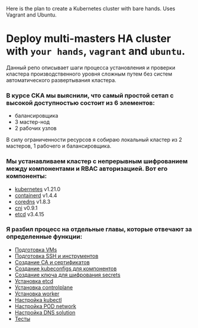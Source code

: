 Here is the plan to create a Kubernetes cluster with bare hands.
Uses Vagrant and Ubuntu.

# Deploy multi-masters HA cluster with `your hands`, `vagrant` and `ubuntu`.

Данный репо описывает шаги процесса установления и проверки кластера производственного уровня сложным путем без систем автоматического развертывания кластера.

### В курсе CKA мы выяснили, что самый простой сетап с высокой доступностью состоит из 6 элементов:

- балансировщика
- 3 мастер-нод
- 2 рабочих узлов

В силу ограниченности ресурсов я собираю локальный кластер из 2 мастеров, 1 рабочего и балансировщика.

### Мы устанавливаем кластер с непрерывным шифрованием между компонентами и RBAC авторизацией. Вот его компоненты:

- [kubernetes](https://github.com/kubernetes/kubernetes) v1.21.0
- [containerd](https://github.com/containerd/containerd) v1.4.4
- [coredns](https://github.com/coredns/coredns) v1.8.3
- [cni](https://github.com/containernetworking/cni) v0.9.1
- [etcd](https://github.com/etcd-io/etcd) v3.4.15

### Я разбил процесс на отдельные главы, которые отвечают за определенные функции:

- [Подготовка VMs](steps/01-VM-provision.md)
- [Подготовка SSH и инструментов](steps/02-SSH-Utils.md)
- [Создание CA и сертификатов](steps/03-CA-Certs.md)
- [Создание kubeconfigs для компонентов](steps/04-Kubeconfigs.md)
- [Создание ключа для шифрования secrets](steps/05-Encrypt-at-Rest.md)
- [Установка etcd](steps/06-ETCD.md)
- [Установка controlplane](steps/07-Controlplane.md)
- [Установка worker](steps/08-Workers.md)
- [Настройка kubectl](steps/09-Kubectl-Access.md)
- [Настройка POD network](steps/10-CNI-Plugin.md)
- [Настройка DNS solution](steps/11-CoreDNS.md)
- [Тесты](steps/12-Tests.md)
